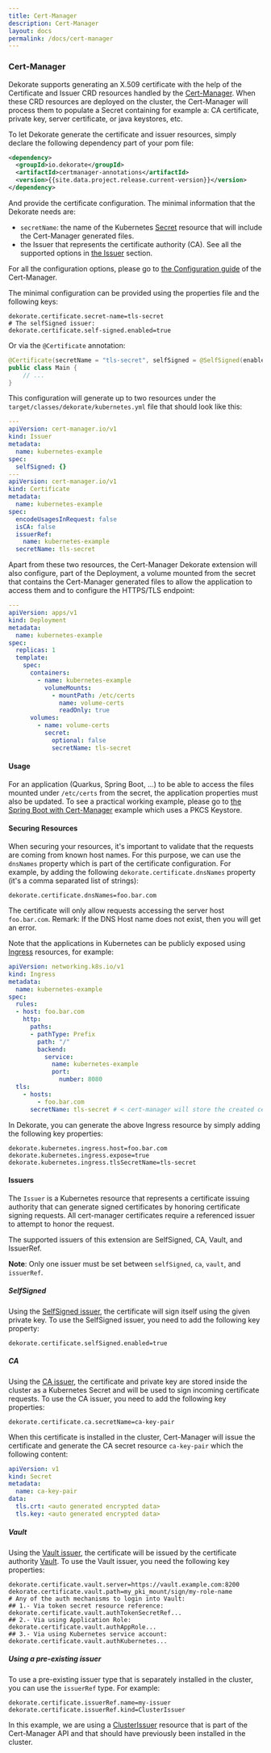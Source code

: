 ```yaml
---
title: Cert-Manager
description: Cert-Manager
layout: docs
permalink: /docs/cert-manager
---
```

### Cert-Manager

Dekorate supports generating an X.509 certificate with the help of the Certificate and Issuer CRD resources handled by the [Cert-Manager](https://cert-manager.io/). When these CRD resources are deployed on the cluster, the Cert-Manager will process them to populate a Secret containing for example a: CA certificate, private key, server certificate, or java keystores, etc.

To let Dekorate generate the certificate and issuer resources, simply declare the following dependency part of your pom file:

```xml
<dependency>
  <groupId>io.dekorate</groupId>
  <artifactId>certmanager-annotations</artifactId>
  <version>{{site.data.project.release.current-version}}</version>
</dependency>
```

And provide the certificate configuration. The minimal information that the Dekorate needs are:
- `secretName`: the name of the Kubernetes [Secret](https://kubernetes.io/docs/concepts/configuration/secret/) resource that will include the Cert-Manager generated files.
- the Issuer that represents the certificate authority (CA). See all the supported options in [the Issuer](#issuers) section.

For all the configuration options, please go to [the Configuration guide](https://dekorate.io/configuration-guide/#cert-manager) of the Cert-Manager.

The minimal configuration can be provided using the properties file and the following keys:

```
dekorate.certificate.secret-name=tls-secret
# The selfSigned issuer:
dekorate.certificate.self-signed.enabled=true
```

Or via the `@Certificate` annotation:

```java
@Certificate(secretName = "tls-secret", selfSigned = @SelfSigned(enabled = true))
public class Main {
    // ...
}
```

This configuration will generate up to two resources under the `target/classes/dekorate/kubernetes.yml` file that should look like this:

```yaml
---
apiVersion: cert-manager.io/v1
kind: Issuer
metadata:
  name: kubernetes-example
spec:
  selfSigned: {}
---
apiVersion: cert-manager.io/v1
kind: Certificate
metadata:
  name: kubernetes-example
spec:
  encodeUsagesInRequest: false
  isCA: false
  issuerRef:
    name: kubernetes-example
  secretName: tls-secret
```

Apart from these two resources, the Cert-Manager Dekorate extension will also configure, part of the Deployment, a volume mounted from the secret that contains the Cert-Manager generated files to allow the application to access them and to configure the HTTPS/TLS endpoint:

```yaml
---
apiVersion: apps/v1
kind: Deployment
metadata:
  name: kubernetes-example
spec:
  replicas: 1
  template:
    spec:
      containers:
        - name: kubernetes-example
          volumeMounts:
            - mountPath: /etc/certs
              name: volume-certs
              readOnly: true
      volumes:
        - name: volume-certs
          secret:
            optional: false
            secretName: tls-secret
```

#### Usage

For an application (Quarkus, Spring Boot, ...) to be able to access the files mounted under `/etc/certs` from the secret, the application properties must also be updated. To see a practical working example, please go to [the Spring Boot with Cert-Manager](https://github.com/dekorateio/dekorate/tree/main/examples/spring-boot-with-certmanager-example) example which uses a PKCS Keystore.

#### Securing Resources

When securing your resources, it's important to validate that the requests are coming from known host names. For this purpose, we can use the `dnsNames` property which is part of the certificate configuration. For example, by adding the following `dekorate.certificate.dnsNames` property (it's a comma separated list of strings):

```
dekorate.certificate.dnsNames=foo.bar.com
```

The certificate will only allow requests accessing the server host `foo.bar.com`. Remark: If the DNS Host name does not exist, then you will get an error.

Note that the applications in Kubernetes can be publicly exposed using [Ingress](https://kubernetes.io/docs/concepts/services-networking/ingress/) resources, for example:

```yaml
apiVersion: networking.k8s.io/v1
kind: Ingress
metadata:
  name: kubernetes-example
spec:
  rules:
  - host: foo.bar.com
    http:
      paths:
      - pathType: Prefix
        path: "/"
        backend:
          service:
            name: kubernetes-example
            port:
              number: 8080
  tls:
    - hosts:
        - foo.bar.com
      secretName: tls-secret # < cert-manager will store the created certificate in this secret.
```

In Dekorate, you can generate the above Ingress resource by simply adding the following key properties:
```
dekorate.kubernetes.ingress.host=foo.bar.com
dekorate.kubernetes.ingress.expose=true
dekorate.kubernetes.ingress.tlsSecretName=tls-secret
```

#### Issuers

The `Issuer` is a Kubernetes resource that represents a certificate issuing authority that can generate signed certificates by honoring certificate signing requests. All cert-manager certificates require a referenced issuer to attempt to honor the request.

The supported issuers of this extension are SelfSigned, CA, Vault, and IssuerRef. 

**Note**: Only one issuer must be set between `selfSigned`, `ca`, `vault`, and `issuerRef`.

##### SelfSigned

Using the [SelfSigned issuer](https://cert-manager.io/docs/configuration/selfsigned/), the certificate will sign itself using the given private key.
To use the SelfSigned issuer, you need to add the following key property:
```
dekorate.certificate.selfSigned.enabled=true
```

##### CA

Using the [CA issuer](https://cert-manager.io/docs/configuration/ca/), the certificate and private key are stored inside the cluster as a Kubernetes Secret and will be used to sign incoming certificate requests.
To use the CA issuer, you need to add the following key properties:

```
dekorate.certificate.ca.secretName=ca-key-pair
```

When this certificate is installed in the cluster, Cert-Manager will issue the certificate and generate the CA secret resource `ca-key-pair` which the following content:

```yaml
apiVersion: v1
kind: Secret
metadata:
  name: ca-key-pair
data:
  tls.crt: <auto generated encrypted data>
  tls.key: <auto generated encrypted data>
```

##### Vault

Using the [Vault issuer](https://cert-manager.io/docs/configuration/vault/), the certificate will be issued by the certificate authority [Vault](https://www.vaultproject.io/).
To use the Vault issuer, you need the following key properties:

```
dekorate.certificate.vault.server=https://vault.example.com:8200
dekorate.certificate.vault.path=my_pki_mount/sign/my-role-name
# Any of the auth mechanisms to login into Vault:
## 1.- Via token secret resource reference:
dekorate.certificate.vault.authTokenSecretRef...
## 2.- Via using Application Role:
dekorate.certificate.vault.authAppRole...
## 3.- Via using Kubernetes service account:
dekorate.certificate.vault.authKubernetes...
```

##### Using a pre-existing issuer

To use a pre-existing issuer type that is separately installed in the cluster, you can use the `issuerRef` type. For example:

```
dekorate.certificate.issuerRef.name=my-issuer
dekorate.certificate.issuerRef.kind=ClusterIssuer
```

In this example, we are using a [ClusterIssuer](https://cert-manager.io/docs/concepts/issuer/) resource that is part of the Cert-Manager API and that should have previously been installed in the cluster.
